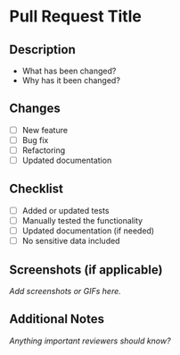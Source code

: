# Pull Request Title

## Description
- What has been changed?
- Why has it been changed?

## Changes
- [ ] New feature
- [ ] Bug fix
- [ ] Refactoring
- [ ] Updated documentation

## Checklist
- [ ] Added or updated tests
- [ ] Manually tested the functionality
- [ ] Updated documentation (if needed)
- [ ] No sensitive data included

## Screenshots (if applicable)
_Add screenshots or GIFs here._

## Additional Notes
_Anything important reviewers should know?_
